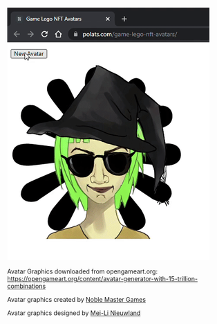 ![Preview](img/avatargenerator.gif)

Avatar Graphics downloaded from opengameart.org:
https://opengameart.org/content/avatar-generator-with-15-trillion-combinations

Avatar graphics created by [Noble Master Games](http://www.noblemaster.com)

Avatar graphics designed by [Mei-Li Nieuwland](http://liea.deviantart.com)
   